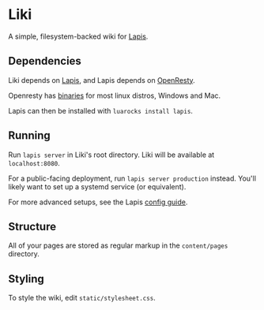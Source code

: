 # Liki 
A simple, filesystem-backed wiki for [Lapis][1].

## Dependencies
Liki depends on [Lapis][1], and Lapis depends on [OpenResty][2].

Openresty has [binaries][3] for most linux distros, Windows and Mac.

Lapis can then be installed with `luarocks install lapis`.

## Running
Run `lapis server` in Liki's root directory. Liki will be available at 
`localhost:8080`.

For a public-facing deployment, run `lapis server production` instead. You'll
likely want to set up a systemd service (or equivalent).

For more advanced setups, see the Lapis [config guide][4].

## Structure
All of your pages are stored as regular markup in the `content/pages` directory.

## Styling
To style the wiki, edit `static/stylesheet.css`.



[1]: https://leafo.net/lapis/
[2]: https://openresty.org/en/download.html
[3]: https://openresty.org/en/linux-packages.html
[4]: https://leafo.net/lapis/reference/configuration.html
